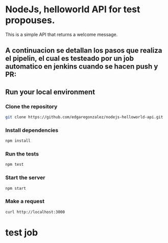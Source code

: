 # NodeJs, helloworld API for test propouses.

This is a simple API that returns a welcome message.

## A continuacion se detallan los pasos que realiza el pipelin, el cual es testeado por un job automatico en jenkins cuando se hacen push y PR:


## Run your local environment

### Clone the repository
```bash
git clone https://github.com/edgaregonzalez/nodejs-helloworld-api.git
```

### Install dependencies
```bash
npm install
```

### Run the tests
```bash
npm test
```

### Start the server
```bash
npm start
```

### Make a request
```bash
curl http://localhost:3000
```
# test job
